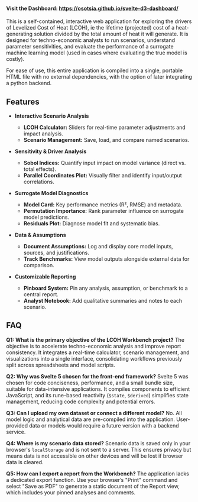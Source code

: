 #### **Visit the Dashboard:** https://osotsia.github.io/svelte-d3-dashboard/

This is a self-contained, interactive web application for exploring the drivers of Levelized Cost of Heat (LCOH), ie the lifetime (projected) cost of a heat-generating solution divided by the total amount of heat it will generate. It is designed for techno-economic analysts to run scenarios, understand parameter sensitivities, and evaluate the performance of a surrogate machine learning model (used in cases where evaluating the true model is costly).

For ease of use, this entire application is compiled into a single, portable HTML file with no external dependencies, with the option of later integrating a python backend.

## Features

*   **Interactive Scenario Analysis**
    *   **LCOH Calculator:** Sliders for real-time parameter adjustments and impact analysis.
    *   **Scenario Management:** Save, load, and compare named scenarios.

*   **Sensitivity & Driver Analysis**
    *   **Sobol Indices:** Quantify input impact on model variance (direct vs. total effects).
    *   **Parallel Coordinates Plot:** Visually filter and identify input/output correlations.

*   **Surrogate Model Diagnostics**
    *   **Model Card:** Key performance metrics (R², RMSE) and metadata.
    *   **Permutation Importance:** Rank parameter influence on surrogate model predictions.
    *   **Residuals Plot:** Diagnose model fit and systematic bias.

*   **Data & Assumptions**
    *   **Document Assumptions:** Log and display core model inputs, sources, and justifications.
    *   **Track Benchmarks:** View model outputs alongside external data for comparison.

*   **Customizable Reporting**
    *   **Pinboard System:** Pin any analysis, assumption, or benchmark to a central report.
    *   **Analyst Notebook:** Add qualitative summaries and notes to each scenario.

## **FAQ**

**Q1: What is the primary objective of the LCOH Workbench project?**
The objective is to accelerate techno-economic analysis and improve report consistency. It integrates a real-time calculator, scenario management, and visualizations into a single interface, consolidating workflows previously split across spreadsheets and model scripts.

**Q2: Why was Svelte 5 chosen for the front-end framework?**
Svelte 5 was chosen for code conciseness, performance, and a small bundle size, suitable for data-intensive applications. It compiles components to efficient JavaScript, and its rune-based reactivity (`$state`, `$derived`) simplifies state management, reducing code complexity and potential errors.

**Q3: Can I upload my own dataset or connect a different model?**
No. All model logic and analytical data are pre-compiled into the application. User-provided data or models would require a future version with a backend service.

**Q4: Where is my scenario data stored?**
Scenario data is saved only in your browser's `localStorage` and is not sent to a server. This ensures privacy but means data is not accessible on other devices and will be lost if browser data is cleared.

**Q5: How can I export a report from the Workbench?**
The application lacks a dedicated export function. Use your browser’s "Print" command and select "Save as PDF" to generate a static document of the Report view, which includes your pinned analyses and comments.